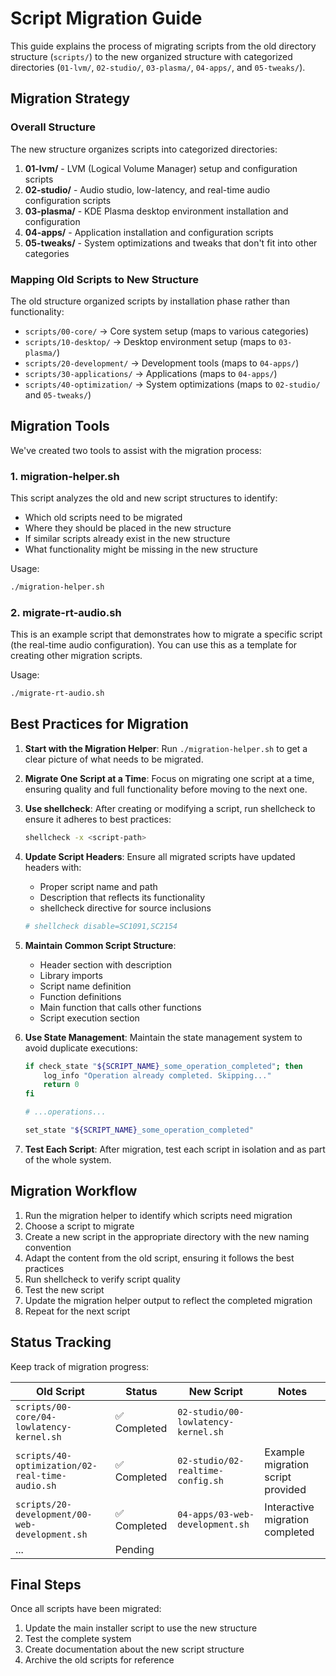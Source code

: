 # Script Migration Guide

This guide explains the process of migrating scripts from the old directory structure (`scripts/`) to the new organized structure with categorized directories (`01-lvm/`, `02-studio/`, `03-plasma/`, `04-apps/`, and `05-tweaks/`).

## Migration Strategy

### Overall Structure

The new structure organizes scripts into categorized directories:

1. **01-lvm/** - LVM (Logical Volume Manager) setup and configuration scripts
2. **02-studio/** - Audio studio, low-latency, and real-time audio configuration scripts
3. **03-plasma/** - KDE Plasma desktop environment installation and configuration
4. **04-apps/** - Application installation and configuration scripts
5. **05-tweaks/** - System optimizations and tweaks that don't fit into other categories

### Mapping Old Scripts to New Structure

The old structure organized scripts by installation phase rather than functionality:

- `scripts/00-core/` → Core system setup (maps to various categories)
- `scripts/10-desktop/` → Desktop environment setup (maps to `03-plasma/`)
- `scripts/20-development/` → Development tools (maps to `04-apps/`)
- `scripts/30-applications/` → Applications (maps to `04-apps/`)
- `scripts/40-optimization/` → System optimizations (maps to `02-studio/` and `05-tweaks/`)

## Migration Tools

We've created two tools to assist with the migration process:

### 1. migration-helper.sh

This script analyzes the old and new script structures to identify:

- Which old scripts need to be migrated
- Where they should be placed in the new structure
- If similar scripts already exist in the new structure
- What functionality might be missing in the new structure

Usage:

```bash
./migration-helper.sh
```

### 2. migrate-rt-audio.sh

This is an example script that demonstrates how to migrate a specific script (the real-time audio configuration). You can use this as a template for creating other migration scripts.

Usage:

```bash
./migrate-rt-audio.sh
```

## Best Practices for Migration

1. **Start with the Migration Helper**: Run `./migration-helper.sh` to get a clear picture of what needs to be migrated.

2. **Migrate One Script at a Time**: Focus on migrating one script at a time, ensuring quality and full functionality before moving to the next one.

3. **Use shellcheck**: After creating or modifying a script, run shellcheck to ensure it adheres to best practices:

   ```bash
   shellcheck -x <script-path>
   ```

4. **Update Script Headers**: Ensure all migrated scripts have updated headers with:

   - Proper script name and path
   - Description that reflects its functionality
   - shellcheck directive for source inclusions

   ```bash
   # shellcheck disable=SC1091,SC2154
   ```

5. **Maintain Common Script Structure**:

   - Header section with description
   - Library imports
   - Script name definition
   - Function definitions
   - Main function that calls other functions
   - Script execution section

6. **Use State Management**: Maintain the state management system to avoid duplicate executions:

   ```bash
   if check_state "${SCRIPT_NAME}_some_operation_completed"; then
       log_info "Operation already completed. Skipping..."
       return 0
   fi

   # ...operations...

   set_state "${SCRIPT_NAME}_some_operation_completed"
   ```

7. **Test Each Script**: After migration, test each script in isolation and as part of the whole system.

## Migration Workflow

1. Run the migration helper to identify which scripts need migration
2. Choose a script to migrate
3. Create a new script in the appropriate directory with the new naming convention
4. Adapt the content from the old script, ensuring it follows the best practices
5. Run shellcheck to verify script quality
6. Test the new script
7. Update the migration helper output to reflect the completed migration
8. Repeat for the next script

## Status Tracking

Keep track of migration progress:

| Old Script                                      | Status       | New Script                          | Notes                             |
| ----------------------------------------------- | ------------ | ----------------------------------- | --------------------------------- |
| `scripts/00-core/04-lowlatency-kernel.sh`       | ✅ Completed | `02-studio/00-lowlatency-kernel.sh` |                                   |
| `scripts/40-optimization/02-real-time-audio.sh` | ✅ Completed | `02-studio/02-realtime-config.sh`   | Example migration script provided |
| `scripts/20-development/00-web-development.sh`  | ✅ Completed | `04-apps/03-web-development.sh`     | Interactive migration completed   |
| ...                                             | Pending      |                                     |                                   |

## Final Steps

Once all scripts have been migrated:

1. Update the main installer script to use the new structure
2. Test the complete system
3. Create documentation about the new script structure
4. Archive the old scripts for reference
